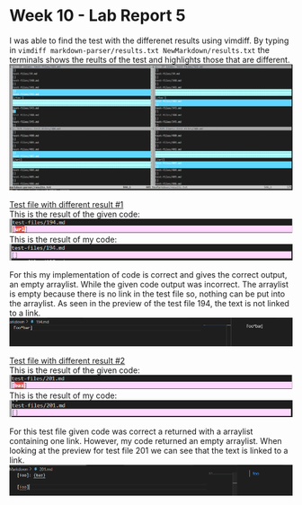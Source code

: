 # Week 10 - Lab Report 5

I was able to find the test with the differenet results using vimdiff. By typing in `vimdiff markdown-parser/results.txt NewMarkdown/results.txt` the terminals shows the reults of the test and highlights those that are different.  
![Picture](PicLab5/vimdiff.png)  

[Test file with different result #1](https://github.com/nidhidhamnani/markdown-parser/blob/main/test-files/194.md)    
This is the result of the given code:
![Picture](PicLab5/givencode194.png)  
This is the result of my code:  
![Picture](PicLab5/mycode194.png)  

For this my implementation of code is correct and gives the correct output, an empty arraylist. While the given code output was incorrect. The arraylist is empty because there is no link in the test file so, nothing can be put into the arraylist. As seen in the preview of the test file 194, the text is not linked to a link.  
![Picture](PicLab5/pre194.png)  

[Test file with different result #2](https://github.com/nidhidhamnani/markdown-parser/blob/main/test-files/201.md)    
This is the result of the given code:  
![Picture](PicLab5/givencode201.png)  
This is the result of my code:  
![Picture](PicLab5/mycode201.png)  

For this test file given code was correct a returned with a arraylist containing one link. However, my code returned an empty arraylist. When looking at the preview for test file 201 we can see that the text is linked to a link.  
![Picture](PicLab5/pre201.png)

